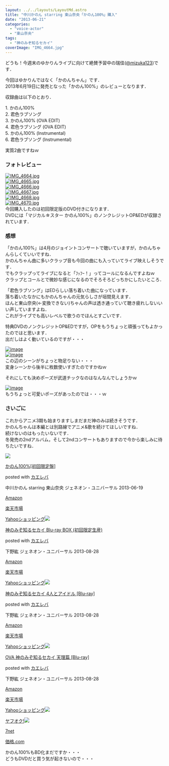 ```yaml
---
layout: ../../layouts/LayoutMd.astro
title: "中川かのん starring 東山奈央「かのん100%」購入"
date: "2013-06-21"
categories: 
  - "voice-actor"
  - "東山奈央"
tags: 
  - "神のみぞ知るセカイ"
coverImage: "IMG_4664.jpg"
---
```


どうも！今週末のゆかりんライブに向けて絶賛予習中の瑞佳([@mizuka123](https://twitter.com/mizuka123))です．

今回はゆかりんではなく「かのんちゃん」です．  
2013年6月19日に発売となった「かのん100%」のレビューとなります．

収録曲は以下のとおり．

1\. かのん100%  
2\. 君色ラブソング  
3\. かのん100% (OVA EDIT)  
4\. 君色ラブソング (OVA EDIT)  
5\. かのん100% (Instrumental)  
6\. 君色ラブソング (Instrumental)

実質2曲ですねｗ

### フォトレビュー

[![IMG_4664.jpg](images/9096466421_fec4ba7d2a_b.jpg)](http://www.flickr.com/photos/67522130@N08/9096466421/ "IMG_4664.jpg")  
[![IMG_4665.jpg](images/9096467987_715e181669_b.jpg)](http://www.flickr.com/photos/67522130@N08/9096467987/ "IMG_4665.jpg")  
[![IMG_4666.jpg](images/9096469961_fdb2fe05f1_b.jpg)](http://www.flickr.com/photos/67522130@N08/9096469961/ "IMG_4666.jpg")  
[![IMG_4667.jpg](images/9098704772_7d5a5d8047_b.jpg)](http://www.flickr.com/photos/67522130@N08/9098704772/ "IMG_4667.jpg")  
[![IMG_4668.jpg](images/9098706426_df1b9b9eca_b.jpg)](http://www.flickr.com/photos/67522130@N08/9098706426/ "IMG_4668.jpg")  
[![IMG_4670.jpg](images/9096476101_2a5790ac8b_b.jpg)](http://www.flickr.com/photos/67522130@N08/9096476101/ "IMG_4670.jpg")  
今回購入したのは初回限定版のDVD付きになります．  
DVDには「マジカル☆スター かのん100%」のノンクレジットOP&EDが収録されています．

### 感想

「かのん100%」は4月のジョイントコンサートで聴いていますが，かのんちゃんらしくていいですね．  
かのんちゃん曲に多いクラップ音も今回の曲にも入っていてライブ映えしそうです．  
でもクラップってライブになると「ﾌｯﾌｰ！」ってコールになるんですよねｗ  
クラップとコールとで微妙な感じになるのでそろそろどっちかにしたいところ．

「君色ラブソング」はEDらしい落ち着いた曲になっています．  
落ち着いたなかにもかのんちゃんの元気らしさが垣間見えます．  
ほんと東山奈央(←変換できない)ちゃんの声は透き通っていて聴き疲れしないいい声していますよね．  
これがライブでも高いレベルで歌うのでほんとすごいです．

特典DVDのノンクレジットOP&EDですが，OPをもうちょっと頑張ってもよかったのではと思います．  
出だしはよく動いているのですが・・・

[![image](images/image_thumb.png "image")](//mizuka123.net/wp-content/uploads/2013/06/image.png)  
[![image](images/image_thumb1.png "image")](//mizuka123.net/wp-content/uploads/2013/06/image1.png)  
この辺のシーンがちょっと物足りない・・・  
変身シーンから後半に枚数使いすぎたのですかねｗ

それにしても決めポーズが武道チックなのはなんなんでしょうかｗ

[![image](images/image_thumb2.png "image")](//mizuka123.net/wp-content/uploads/2013/06/image2.png)  
もうちょっと可愛いポーズがあったのでは・・・ｗ

### さいごに

これからアニメ3期も始まりますしまだまだ神のみは続きそうです．  
かのんちゃんは本編とは別路線でアニメ&歌を続けてほしいですね．  
続けないのはもったいないです．  
冬発売の2ndアルバム，そして2ndコンサートもありますので今から楽しみに待ちたいですね．

[![](images/51HXh3TevQL._SL160_.jpg)](https://www.amazon.co.jp/exec/obidos/ASIN/B00C3F9GLY/mizuka123-22/ref=nosim/)

[かのん100%\[初回限定盤\]](https://www.amazon.co.jp/exec/obidos/ASIN/B00C3F9GLY/mizuka123-22/ref=nosim/)

posted with [カエレバ](http://kaereba.com)

中川かのん starring 東山奈央 ジェネオン・ユニバーサル 2013-06-19

[Amazon](http://www.amazon.co.jp/gp/search?keywords=%82%A9%82%CC%82%F1%20%8F%89%89%F1%8C%C0%92%E8%94%D5&__mk_ja_JP=%83J%83%5E%83J%83i&tag=mizuka123-22 "アマゾン")

[楽天市場](http://hb.afl.rakuten.co.jp/hgc/032b53ee.4b34c5ee.0f4a541e.f440145e/?pc=http%3A%2F%2Fsearch.rakuten.co.jp%2Fsearch%2Fmall%2F%25E3%2581%258B%25E3%2581%25AE%25E3%2582%2593%2520%25E5%2588%259D%25E5%259B%259E%25E9%2599%2590%25E5%25AE%259A%25E7%259B%25A4%2F-%2Ff.1-p.1-s.1-sf.0-st.A-v.2%3Fx%3D0%26scid%3Daf_ich_link_urltxt%26m%3Dhttp%3A%2F%2Fm.rakuten.co.jp%2F "楽天市場")

[Yahooショッピング![](images/51tj8g7EpWL._SL160_.jpg)](//ck.jp.ap.valuecommerce.com/servlet/referral?sid=3066752&pid=881990642&vc_url=http%3A%2F%2Fshopping.search.yahoo.co.jp%2Fsearch%3FuIv%3Don%26ei%3DUTF-8%26tab_ex%3Dcommerce%26slider%3D0%26va%3D%25E3%2581%258B%25E3%2581%25AE%25E3%2582%2593%2520%25E5%2588%259D%25E5%259B%259E%25E9%2599%2590%25E5%25AE%259A%25E7%259B%25A4 "Yahooショッピング")

[神のみぞ知るセカイ Blu-ray BOX (初回限定生産)](https://www.amazon.co.jp/exec/obidos/ASIN/B00CEW5NPY/mizuka123-22/ref=nosim/)

posted with [カエレバ](http://kaereba.com)

下野紘 ジェネオン・ユニバーサル 2013-08-28

[Amazon](http://www.amazon.co.jp/gp/search?keywords=Blu-ray%20BOX&__mk_ja_JP=%83J%83%5E%83J%83i&tag=mizuka123-22 "アマゾン")

[楽天市場](http://hb.afl.rakuten.co.jp/hgc/032b53ee.4b34c5ee.0f4a541e.f440145e/?pc=http%3A%2F%2Fsearch.rakuten.co.jp%2Fsearch%2Fmall%2FBlu-ray%2520BOX%2F-%2Ff.1-p.1-s.1-sf.0-st.A-v.2%3Fx%3D0%26scid%3Daf_ich_link_urltxt%26m%3Dhttp%3A%2F%2Fm.rakuten.co.jp%2F "楽天市場")

[Yahooショッピング![](images/51yozGUkELL._SL160_.jpg)](//ck.jp.ap.valuecommerce.com/servlet/referral?sid=3066752&pid=881990642&vc_url=http%3A%2F%2Fshopping.search.yahoo.co.jp%2Fsearch%3FuIv%3Don%26ei%3DUTF-8%26tab_ex%3Dcommerce%26slider%3D0%26va%3DBlu-ray%2520BOX "Yahooショッピング")

[神のみぞ知るセカイ 4人とアイドル \[Blu-ray\]](https://www.amazon.co.jp/exec/obidos/ASIN/B00CEW5NNG/mizuka123-22/ref=nosim/)

posted with [カエレバ](http://kaereba.com)

下野紘 ジェネオン・ユニバーサル 2013-08-28

[Amazon](http://www.amazon.co.jp/gp/search?keywords=%82%DD%82%BC%92m%82%E9%83Z%83J%83C&__mk_ja_JP=%83J%83%5E%83J%83i&tag=mizuka123-22 "アマゾン")

[楽天市場](http://hb.afl.rakuten.co.jp/hgc/032b53ee.4b34c5ee.0f4a541e.f440145e/?pc=http%3A%2F%2Fsearch.rakuten.co.jp%2Fsearch%2Fmall%2F%25E3%2581%25BF%25E3%2581%259E%25E7%259F%25A5%25E3%2582%258B%25E3%2582%25BB%25E3%2582%25AB%25E3%2582%25A4%2F-%2Ff.1-p.1-s.1-sf.0-st.A-v.2%3Fx%3D0%26scid%3Daf_ich_link_urltxt%26m%3Dhttp%3A%2F%2Fm.rakuten.co.jp%2F "楽天市場")

[Yahooショッピング![](images/51coRX0wSiL._SL160_.jpg)](//ck.jp.ap.valuecommerce.com/servlet/referral?sid=3066752&pid=881990642&vc_url=http%3A%2F%2Fshopping.search.yahoo.co.jp%2Fsearch%3FuIv%3Don%26ei%3DUTF-8%26tab_ex%3Dcommerce%26slider%3D0%26va%3D%25E3%2581%25BF%25E3%2581%259E%25E7%259F%25A5%25E3%2582%258B%25E3%2582%25BB%25E3%2582%25AB%25E3%2582%25A4 "Yahooショッピング")

[OVA 神のみぞ知るセカイ 天理篇 \[Blu-ray\]](https://www.amazon.co.jp/exec/obidos/ASIN/B00CEW5MNC/mizuka123-22/ref=nosim/)

posted with [カエレバ](http://kaereba.com)

下野紘 ジェネオン・ユニバーサル 2013-08-28

[Amazon](http://www.amazon.co.jp/gp/search?keywords=%82%DD%82%BC%92m%82%E9%83Z%83J%83C%20%93V%97%9D%95%D1&__mk_ja_JP=%83J%83%5E%83J%83i&tag=mizuka123-22 "アマゾン")

[楽天市場](http://hb.afl.rakuten.co.jp/hgc/032b53ee.4b34c5ee.0f4a541e.f440145e/?pc=http%3A%2F%2Fsearch.rakuten.co.jp%2Fsearch%2Fmall%2F%25E3%2581%25BF%25E3%2581%259E%25E7%259F%25A5%25E3%2582%258B%25E3%2582%25BB%25E3%2582%25AB%25E3%2582%25A4%2520%25E5%25A4%25A9%25E7%2590%2586%25E7%25AF%2587%2F-%2Ff.1-p.1-s.1-sf.0-st.A-v.2%3Fx%3D0%26scid%3Daf_ich_link_urltxt%26m%3Dhttp%3A%2F%2Fm.rakuten.co.jp%2F "楽天市場")

[Yahooショッピング![](//ad.jp.ap.valuecommerce.com/servlet/gifbanner?sid=3066752&pid=881990642)](//ck.jp.ap.valuecommerce.com/servlet/referral?sid=3066752&pid=881990642&vc_url=http%3A%2F%2Fshopping.search.yahoo.co.jp%2Fsearch%3FuIv%3Don%26ei%3DUTF-8%26tab_ex%3Dcommerce%26slider%3D0%26va%3D%25E3%2581%25BF%25E3%2581%259E%25E7%259F%25A5%25E3%2582%258B%25E3%2582%25BB%25E3%2582%25AB%25E3%2582%25A4%2520%25E5%25A4%25A9%25E7%2590%2586%25E7%25AF%2587 "Yahooショッピング")

[ヤフオク!![](//ad.jp.ap.valuecommerce.com/servlet/gifbanner?sid=3066752&pid=881990645)](//ck.jp.ap.valuecommerce.com/servlet/referral?sid=3066752&pid=881990645&vc_url=http%3A%2F%2Fauctions.search.yahoo.co.jp%2Fsearch%3Fvo%3D%26ve%3D%26auccat%3D0%26aucminprice%3D%26aucmaxprice%3D%26aucmin_bidorbuy_price%3D%26aucmax_bidorbuy_price%3D%26loc_cd%3D0%26abatch%3D0%26istatus%3D0%26filtered%3D1%26ei%3DUTF-8%26tab_ex%3Dcommerce%26va%3D%25E3%2581%25BF%25E3%2581%259E%25E7%259F%25A5%25E3%2582%258B%25E3%2582%25BB%25E3%2582%25AB%25E3%2582%25A4%2520%25E5%25A4%25A9%25E7%2590%2586%25E7%25AF%2587 "ヤフオク!")

[7net](//ck.jp.ap.valuecommerce.com/servlet/referral?sid=3066752&pid=881990643&vc_url=http%3A%2F%2Fwww.7netshopping.jp%2Fall%2Fsearch_result%2F-%2Fbprice%2Foff%2Fsort%2F0%2Fkword_in%2F%25E3%2581%25BF%25E3%2581%259E%25E7%259F%25A5%25E3%2582%258B%25E3%2582%25BB%25E3%2582%25AB%25E3%2582%25A4%2520%25E5%25A4%25A9%25E7%2590%2586%25E7%25AF%2587%2FallGoods%2Fon%2Fsubmit.x%2F30%2Fdisp_result%2F1%2Fsubmit.y%2F9%2Fprvlg%2Foff%2Fnobuy%2Fon%2FsetProduct%2Foff%2Foop%2Fon%2Fctgy%2Fall%2FfromKeywordSearch%2Ftrue "セブンネットショッピング")

[価格.com](http://kakaku.com/search_results/%82%DD%82%BC%92m%82%E9%83Z%83J%83C%20%93V%97%9D%95%D1/ "kakakucom")

かのん100%もBD化まだですか・・・  
どうもDVDだと買う気が起きないので・・・
